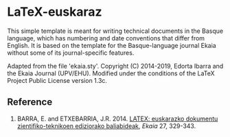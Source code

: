 # LaTeX-euskaraz
This simple template is meant for writing technical documents in the Basque language, which has numbering and date conventions that differ from English. It is based on the template for the Basque-language journal Ekaia without some of its journal-specific features.

Adapted from the file 'ekaia.sty'. Copyright (C) 2014-2019, Edorta Ibarra and the Ekaia Journal (UPV/EHU). Modified under the conditions of the LaTeX Project Public License version 1.3c.

## Reference

1. BARRA, E. and ETXEBARRIA, J.R. 2014. [LATEX: euskarazko dokumentu zientifiko-teknikoen ediziorako baliabideak](https://doi.org/10.1387/ekaia.11332), *Ekaia* 27, 329-343.

